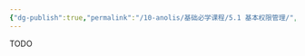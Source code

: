 ```yaml
---
{"dg-publish":true,"permalink":"/10-anolis/基础必学课程/5.1 基本权限管理/","dgPassFrontmatter":true}
---
```


TODO